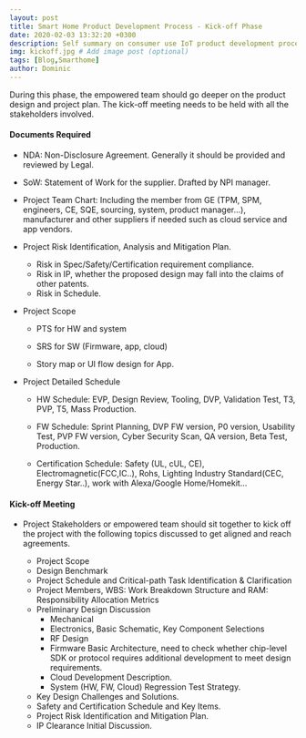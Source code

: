 ```yaml
---
layout: post
title: Smart Home Product Development Process - Kick-off Phase
date: 2020-02-03 13:32:20 +0300
description: Self summary on consumer use IoT product development process. # Add post description (optional)
img: kickoff.jpg # Add image post (optional)
tags: [Blog,Smarthome]
author: Dominic
---
```


During this phase, the empowered team should go deeper on the product design and project plan. The kick-off meeting needs to be held with all the stakeholders involved. 

#### Documents Required

- NDA: Non-Disclosure Agreement. Generally it should be provided and reviewed by Legal. 

- SoW:  Statement of Work for the supplier. Drafted by NPI manager. 

- Project Team Chart:  Including the member from GE (TPM, SPM, engineers, CE, SQE, sourcing, system, product manager...), manufacturer and other suppliers if needed such as cloud service and app vendors.

- Project Risk Identification, Analysis and Mitigation Plan.

  - Risk in Spec/Safety/Certification requirement compliance.
  - Risk in IP, whether the proposed design may fall into the claims of other patents.
  - Risk in Schedule.

- Project Scope

  - PTS for HW and system
  
  - SRS for SW (Firmware, app, cloud)
  
  - Story map or UI flow design for App. 

- Project Detailed Schedule

  - HW Schedule:  EVP, Design Review, Tooling, DVP, Validation Test, T3, PVP, T5, Mass Production.
  
  - FW Schedule:  Sprint Planning, DVP FW version, P0 version, Usability Test, PVP FW version, Cyber Security Scan, QA version, Beta Test,  Production.

  - Certification Schedule: Safety (UL, cUL, CE),  Electromagnetic(FCC,IC..), Rohs, Lighting Industry Standard(CEC, Energy Star..), work with Alexa/Google Home/Homekit...

  

#### Kick-off Meeting

- Project Stakeholders or empowered team should sit together to kick off the project with the following topics discussed to get aligned and reach agreements.

  - Project Scope
  - Design Benchmark
  - Project Schedule and Critical-path Task Identification & Clarification
  - Project Members, WBS: Work Breakdown Structure and RAM: Responsibility Allocation Metrics
  - Preliminary Design Discussion
    - Mechanical 
    - Electronics, Basic Schematic, Key Component Selections
    - RF Design
    - Firmware Basic Architecture, need to check whether chip-level SDK or protocol requires additional development to meet design requirements.
    - Cloud Development Description.
    - System (HW, FW, Cloud) Regression Test Strategy.
  - Key Design Challenges and Solutions.
  - Safety and Certification Schedule and Key Items.
  - Project Risk Identification and Mitigation  Plan.
  - IP Clearance Initial Discussion.

